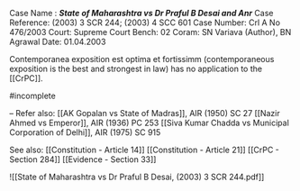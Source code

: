 Case Name : ***State of Maharashtra vs Dr Praful B Desai and Anr***
Case Reference: (2003) 3 SCR 244; (2003) 4 SCC 601
Case Number: Crl A No 476/2003
Court: Supreme Court
Bench:  02
Coram: SN Variava (Author), BN Agrawal
Date: 01.04.2003

Contemporanea exposition est optima et fortissimm (contemporaneous exposition is the best and strongest in law) has no application to the [[CrPC]].

#incomplete 

–
Refer also:
[[AK Gopalan vs State of Madras]], AIR (1950) SC 27
[[Nazir Ahmed vs Emperor]], AIR (1936) PC 253
[[Siva Kumar Chadda vs Municipal Corporation of Delhi]], AIR (1975) SC 915

See also:
[[Constitution - Article 14]]
[[Constitution - Article 21]]
[[CrPC - Section 284]]
[[Evidence - Section 33]]

![[State of Maharashtra vs Dr Praful B Desai, (2003) 3 SCR 244.pdf]]